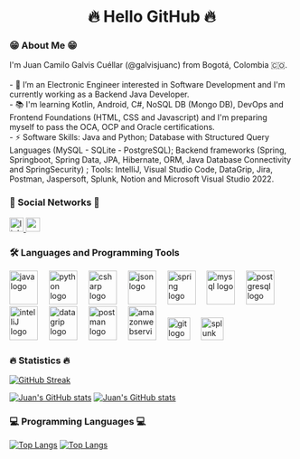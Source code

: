 <h1 align="center"> 🔥 Hello GitHub 🔥  </h1>

<h3 align="left"> 😁 About Me 😁 </h3>

<p align="left">I'm Juan Camilo Galvis Cuéllar (@galvisjuanc) from Bogotá, Colombia 🇨🇴. <br><br> 
  - 🔭 I’m an Electronic Engineer interested in Software Development and I'm currently working as a Backend Java Developer. <br>
  - 📚 I'm learning Kotlin, Android, C#, NoSQL DB (Mongo DB), DevOps and Frontend Foundations (HTML, CSS and Javascript) and I'm preparing myself to pass the OCA, OCP and Oracle certifications.<br> 
  - ⚡ Software Skills: Java and Python; 
        Database with Structured Query Languages (MySQL - SQLite - PostgreSQL); 
       Backend frameworks (Spring, Springboot, Spring Data, JPA, Hibernate, ORM, Java Database Connectivity and SpringSecurity) ; 
        Tools: IntelliJ, Visual Studio Code, DataGrip, Jira, Postman, Jaspersoft, Splunk, Notion and Microsoft Visual Studio 2022. </p>

<h3 align="left"> 👀 Social Networks 👀 </h3>
<div align="left">
  <a href="https://www.linkedin.com/in/juancgalvisc/">
    <img src="https://img.shields.io/static/v1?message=LinkedIn&logo=linkedin&label=&color=0077B5&logoColor=white&labelColor=&style=for-the-badge" height="25" alt="linkedin logo"  />
  </a>
  <a href="https://www.youtube.com/@juancamilogalviscuellar6576">
    <img src="https://img.shields.io/static/v1?message=Youtube&logo=youtube&label=&color=FF0000&logoColor=white&labelColor=&style=for-the-badge" height="25" alt="youtube logo"  />
  </a>
</div>

<h3 align="left"> 🛠 Languages and Programming Tools </h3>
<div align="left">
  <img src="https://cdn.jsdelivr.net/gh/devicons/devicon@latest/icons/java/java-original.svg" width="50" height="60" alt="java logo"  />
  <img width="12" />
  <img src="https://cdn.jsdelivr.net/gh/devicons/devicon@latest/icons/python/python-original.svg" width="50" height="60" alt="python logo"  />
  <img width="12" />
  <img src="https://cdn.jsdelivr.net/gh/devicons/devicon@latest/icons/csharp/csharp-original.svg" width="50" height="60" alt="csharp logo"  />
  <img width="12" />
  <img src="https://cdn.jsdelivr.net/gh/devicons/devicon@latest/icons/json/json-original.svg" width="50" height="60" alt="json logo"  />
  <img width="12" />
  <img src="https://cdn.jsdelivr.net/gh/devicons/devicon@latest/icons/spring/spring-original.svg" width="50" height="60" alt="spring logo"  />
  <img width="12" />
  <img src="https://cdn.jsdelivr.net/gh/devicons/devicon@latest/icons/mysql/mysql-original.svg" width="50" height="60" alt="mysql logo"  />
  <img width="12" />
  <img src="https://cdn.jsdelivr.net/gh/devicons/devicon@latest/icons/postgresql/postgresql-original.svg" width="50" height="60" alt="postgresql logo"  />
  <img width="12" />
  <img src="https://cdn.jsdelivr.net/gh/devicons/devicon@latest/icons/intellij/intellij-original.svg" width="50" height="60" alt="intelliJ logo"  />
  <img width="12" />
  <img src="https://cdn.jsdelivr.net/gh/devicons/devicon@latest/icons/datagrip/datagrip-original.svg" width="50" height="60" alt="datagrip logo"  />
  <img width="12" />
  <img src="https://cdn.jsdelivr.net/gh/devicons/devicon@latest/icons/postman/postman-original.svg" width="50" height="60" alt="postman logo"  />
  <img width="12" />
  <img src="https://cdn.jsdelivr.net/gh/devicons/devicon/icons/amazonwebservices/amazonwebservices-line-wordmark.svg" width="50" height="60" alt="amazonwebservices logo"  />
  <img width="12" />
  <img src="https://cdn.jsdelivr.net/gh/devicons/devicon@latest/icons/git/git-original.svg" height="40" alt="git logo"  />
  <img width="12" />
  <img src="https://cdn.jsdelivr.net/gh/devicons/devicon@latest/icons/splunk/splunk-original-wordmark.svg" height="40" alt="splunk logo"  />
  <img width="12" />
</div>

<h3 align="left"> 🔥 Statistics 🔥 </h3>

[![GitHub Streak](https://streak-stats.demolab.com?user=galvisjuanc&theme=dark&border_radius=4)](https://git.io/streak-stats)

[![Juan's GitHub stats](https://github-readme-stats.vercel.app/api?username=galvisjuanc&hide=contribs,stars,reviews&hide_border&show_icons=true&theme=dark#gh-dark-mode-only)](https://github.com/anuraghazra/github-readme-stats#gh-dark-mode-only)
[![Juan's GitHub stats](https://github-readme-stats.vercel.app/api?username=galvisjuanc&hide=contribs,stars,reviews&hide_border&show_icons=true&theme=default#gh-light-mode-only)](https://github.com/anuraghazra/github-readme-stats#gh-light-mode-only)


<h3 align="left"> 💻 Programming Languages  💻 </h3>

[![Top Langs](https://github-readme-stats.vercel.app/api/top-langs/?username=galvisjuanc&layout=compact&langs_count=8&theme=dark#gh-dark-mode-only)](https://github.com/anuraghazra/github-readme-stats#gh-dark-mode-only)
[![Top Langs](https://github-readme-stats.vercel.app/api/top-langs/?username=galvisjuanc&layout=compact&langs_count=8&theme=default#gh-light-mode-only)](https://github.com/anuraghazra/github-readme-stats#gh-light-mode-only)


<!---
galvisjuanc/galvisjuanc is a ✨ special ✨ repository because its `README.md` (this file) appears on your GitHub profile.
You can click the Preview link to take a look at your changes.
--->
